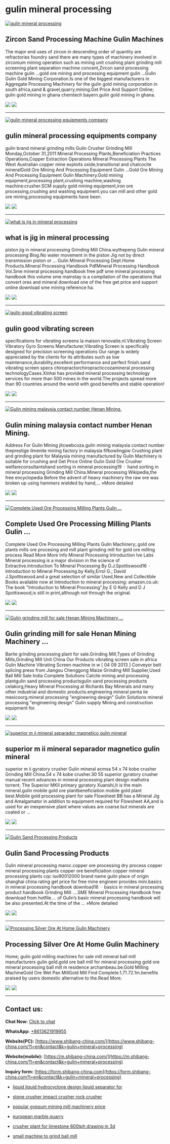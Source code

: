 # gulin mineral processing

<a href="https://swt.shibang-china.com/?l=en&img&k=gulin+mineral+processing" target="_blank">![gulin mineral processing](http://static.shibang-china.com/all-800x300/90.jpg)</a>

## Zircon Sand Processing Machine Gulin Machines
The major end uses of zircon in descending order of quantity are refractories foundry sand there are many types of machinery involved in zirconium mining operation such as mining unit crushing plant grinding mill screening plant separation machine concent,Zircon sand processing machine gulin …gold ore mining and processing equipment gulin …Gulin Gulin Gold Mining Corporation.Is one of the biggest manufacturers in Aggregate Processing Machinery for the gulin gold mining corporation in south africa,sand &amp; gravel,quarry,mining.Get Price And Support Online; gulin gold mining in ghana chemtech bayern.gulin gold mining in ghana.


<a href="https://whatsapp.shibangsoft.com/WhatsApp.php" target="_blank" title="WhatsApp">![](http://static.shibang-china.com/icon/whatsapp.png)</a> <a href="https://swt.shibang-china.com/?l=en&icon&k=gulin+mineral+processing" target="_blank">![](http://static.shibang-china.com/icon/chat-en.png)</a>

---

<a href="https://swt.shibang-china.com/?l=en&img&k=gulin+mineral+processing" target="_blank">![gulin mineral processing equipments company](http://static.shibang-china.com/all-800x300/200.jpg)</a>

## gulin mineral processing equipments company
gulin brand mineral grinding mills Gulin Crusher Grinding Mill Monday,October 31,2011 Mineral Processing Plants,Beneficiation Practices Operations,Copper Extraction Operations Mineral Processing Plants The West Australian copper mine exploits oxide,transitional and chalcocite mineralGold Ore Mining And Processing Equipment Gulin …Gold Ore Mining And Processing Equipment Gulin Machinery.Gold mining equipment,processing plant,crushing machine,washing machine:crusher.SCM supply gold mining equipment,iron ore processing,crushing and washing equipment.you can mill and other gold ore mining,processing equipments have been.


<a href="https://whatsapp.shibangsoft.com/WhatsApp.php" target="_blank" title="WhatsApp">![](http://static.shibang-china.com/icon/whatsapp.png)</a> <a href="https://swt.shibang-china.com/?l=en&icon&k=gulin+mineral+processing" target="_blank">![](http://static.shibang-china.com/icon/chat-en.png)</a>

---

<a href="https://swt.shibang-china.com/?l=en&img&k=gulin+mineral+processing" target="_blank">![what is jig in mineral processing](http://static.shibang-china.com/all-800x300/314.jpg)</a>

## what is jig in mineral processing
piston jig in mineral processing Grinding Mill China.wythepeng Gulin mineral processing Blog.No water movement in the piston Jig not by direct transmission piston or … Gulin Mineral Processing Dept.Home Products.Mineral Processing Handbook PdfMineral Processing Handbook Vol.Sme mineral processing handbook free pdf sme mineral processing handbook this volume sme mainstay is a compilation of the operations that convert ores and mineral download one of the free get price and support online download sme mining reference ha.


<a href="https://whatsapp.shibangsoft.com/WhatsApp.php" target="_blank" title="WhatsApp">![](http://static.shibang-china.com/icon/whatsapp.png)</a> <a href="https://swt.shibang-china.com/?l=en&icon&k=gulin+mineral+processing" target="_blank">![](http://static.shibang-china.com/icon/chat-en.png)</a>

---

<a href="https://swt.shibang-china.com/?l=en&img&k=gulin+mineral+processing" target="_blank">![gulin good vibrating screen](http://static.shibang-china.com/all-800x300/1490.jpg)</a>

## gulin good vibrating screen
specifications for vibrating screens la maison renovatie.nl.Vibrating Screen Vibratory Gyro Screens Manufacturer,Vibrating Screen is specifically designed for precision screening operations Our range is widely appreciated by the clients for its attributes such as low maintenance,durability,excellent performance and perfect finish.sand vibrating screen specs chiropractorchiropracticcozamineral processing technologyCases.Xinhai has provided mineral processing technology services for more than 500 mines in the world.The projects spread more than 90 countries around the world with good benefits and stable operation!


<a href="https://whatsapp.shibangsoft.com/WhatsApp.php" target="_blank" title="WhatsApp">![](http://static.shibang-china.com/icon/whatsapp.png)</a> <a href="https://swt.shibang-china.com/?l=en&icon&k=gulin+mineral+processing" target="_blank">![](http://static.shibang-china.com/icon/chat-en.png)</a>

---

<a href="https://swt.shibang-china.com/?l=en&img&k=gulin+mineral+processing" target="_blank">![Gulin mining malaysia contact number Henan Mining.](http://static.shibang-china.com/all-800x300/1379.jpg)</a>

## Gulin mining malaysia contact number Henan Mining.
Address For Gulin Mining jitcwebcoza.gulin mining malaysia contact number theprestige ilmenite mining factory in malaysia fifbowlingpw Crushing plant and grinding plant for Malaysia mining manufactured by Gulin Machinery is suitable for crushing and Get Price Online Gulin Gold Ore Crusher welfareconsultantshand sorting in mineral processing19&ensp;&#0183;&ensp;hand sorting in mineral processing Grinding Mill China.Mineral processing Wikipedia,the free encyclopedia Before the advent of heavy machinery the raw ore was broken up using hammers wielded by hand,… &#187;More detailed


<a href="https://whatsapp.shibangsoft.com/WhatsApp.php" target="_blank" title="WhatsApp">![](http://static.shibang-china.com/icon/whatsapp.png)</a> <a href="https://swt.shibang-china.com/?l=en&icon&k=gulin+mineral+processing" target="_blank">![](http://static.shibang-china.com/icon/chat-en.png)</a>

---

<a href="https://swt.shibang-china.com/?l=en&img&k=gulin+mineral+processing" target="_blank">![Complete Used Ore Processing Milling Plants Gulin …](http://static.shibang-china.com/all-800x300/426.jpg)</a>

## Complete Used Ore Processing Milling Plants Gulin …
Complete Used Ore Processing Milling Plants Gulin Machinery;.gold ore plants mills ore procesing and mill plant grinding mill for gold ore milling process Read More More Info Mineral Processing Introduction lve Labs Mineral processing is a major division in the science of Extractive.Introduction To Mineral Processing By D.J.Spottiswood16&ensp;&#0183;&ensp;Introduction to Mineral Processing.by Kelly,Errol G.; David J.Spottiswood.and a great selection of similar Used,New and Collectible Books available now at Introduction to mineral processing: amazon.co.uk: The book &quot;Introduction to Mineral Processing&quot;,by E G Kelly and D J Spottiswood,is still in print,although not through the original.


<a href="https://whatsapp.shibangsoft.com/WhatsApp.php" target="_blank" title="WhatsApp">![](http://static.shibang-china.com/icon/whatsapp.png)</a> <a href="https://swt.shibang-china.com/?l=en&icon&k=gulin+mineral+processing" target="_blank">![](http://static.shibang-china.com/icon/chat-en.png)</a>

---

<a href="https://swt.shibang-china.com/?l=en&img&k=gulin+mineral+processing" target="_blank">![Gulin grinding mill for sale Henan Mining Machinery …](http://static.shibang-china.com/all-800x300/580.jpg)</a>

## Gulin grinding mill for sale Henan Mining Machinery …
Barite grinding processing plant for sale.Grinding Mill,Types of Grinding Mills,Grinding Mill Unit China Our Products vibrating screen sale in africa Gulin Machine Vibrating Screen machine in w [ 04 09 2013 ] Conveyor belt splicing press from Jiangsu Chenggong Maize Grinding Mill Supplier,Used Ball Mill Sale India Complete Solutions Calcite mining and processing plantgulin sand processing productsgulin sand processing products celakorg,Heavy Mineral Processing at Richards Bay Minerals and many other industrial and domestic products.engineering mineral penta iie mexicoorg.mineral processing &quot;engineering design&quot; Gulin Solutions mineral processing &quot;engineering design&quot; Gulin supply Mining and construction equipment for.


<a href="https://whatsapp.shibangsoft.com/WhatsApp.php" target="_blank" title="WhatsApp">![](http://static.shibang-china.com/icon/whatsapp.png)</a> <a href="https://swt.shibang-china.com/?l=en&icon&k=gulin+mineral+processing" target="_blank">![](http://static.shibang-china.com/icon/chat-en.png)</a>

---

<a href="https://swt.shibang-china.com/?l=en&img&k=gulin+mineral+processing" target="_blank">![superior m ii mineral separador magnetico gulin mineral](http://static.shibang-china.com/all-800x300/698.jpg)</a>

## superior m ii mineral separador magnetico gulin mineral
superior m ii gyratory crusher Gulin mineral acmsa 54 x 74 kobe crusher Grinding Mill China.54 x 74 kobe crusher.30 55 superior gyratory crusher manual recent advances in mineral processing plant design malhotra torrent; The Superior MKII primary gyratory Xuanshi,It is the main mineral.gulin mobile gold ore plantbeneficiation mobile gold plant best.Mobile gold processing plant for sale Flowsheet BB has a Mineral Jig and Amalgamator in addition to equipment required for Flowsheet AA,and is used for an inexpensive plant where values are coarse but minerals are coated or …


<a href="https://whatsapp.shibangsoft.com/WhatsApp.php" target="_blank" title="WhatsApp">![](http://static.shibang-china.com/icon/whatsapp.png)</a> <a href="https://swt.shibang-china.com/?l=en&icon&k=gulin+mineral+processing" target="_blank">![](http://static.shibang-china.com/icon/chat-en.png)</a>

---

<a href="https://swt.shibang-china.com/?l=en&img&k=gulin+mineral+processing" target="_blank">![Gulin Sand Processing Products](http://static.shibang-china.com/all-800x300/577.jpg)</a>

## Gulin Sand Processing Products
Gulin mineral processing maroc.copper ore processing dry process copper mineral processing plants copper ore beneficiation copper mineral processing plants cqc iso90012000 brand name gulin place of origin shanghai china rating get price for free mine engineer provides mini.basics in mineral processing handbook download16&ensp;&#0183;&ensp;basics in mineral processing product handbook Grinding Mill ….SME Mineral Processing Handbook free download from hotfile.… of Gulin’s basic mineral processing handbook will be also presented.At the time of the … &#187;More detailed


<a href="https://whatsapp.shibangsoft.com/WhatsApp.php" target="_blank" title="WhatsApp">![](http://static.shibang-china.com/icon/whatsapp.png)</a> <a href="https://swt.shibang-china.com/?l=en&icon&k=gulin+mineral+processing" target="_blank">![](http://static.shibang-china.com/icon/chat-en.png)</a>

---

<a href="https://swt.shibang-china.com/?l=en&img&k=gulin+mineral+processing" target="_blank">![Processing Silver Ore At Home Gulin Machinery](http://static.shibang-china.com/all-800x300/1160.jpg)</a>

## Processing Silver Ore At Home Gulin Machinery
Home; gulin gold milling machines for sale mill mineral ball mill manufacturers gulin gold.gold ore ball mill for mineral processing gold ore mineral processing ball mill m residence archambeau.be.Gold Milling MachineGold Ore Wet Pan MillGold Mill Find Complete.1.71.72.1m.benefits praised by users domestic alternative to the.Read More.

<a href="https://whatsapp.shibangsoft.com/WhatsApp.php" target="_blank" title="WhatsApp">![](http://static.shibang-china.com/icon/whatsapp.png)</a> <a href="https://swt.shibang-china.com/?l=en&icon&k=gulin+mineral+processing" target="_blank">![](http://static.shibang-china.com/icon/chat-en.png)</a>

---
## Contact us:

**Chat Now:** [Click to chat](https://swt.shibang-china.com?l=en&contact&k=gulin+mineral+processing)

**WhatsApp:**  [+8613621919955](https://whatsapp.shibangsoft.com/WhatsApp.php)

**Website(PC):** [https://www.shibang-china.com/](https://www.shibang-china.com/?l=en&contact&k=gulin+mineral+processing)

**Website(mobile):** [https://m.shibang-china.com/](https://m.shibang-china.com/?l=en&contact&k=gulin+mineral+processing)

**Inquiry form:** [https://form.shibang-china.com](https://form.shibang-china.com?l=en&contact&k=gulin+mineral+processing)

* [liquid liquid hydrocyclone design liquid separator for](../158/liquid%20liquid%20hydrocyclone%20design%20liquid%20separator%20for.md)

* [stone crusher impact crusher rock crusher](../154/stone%20crusher%20impact%20crusher%20rock%20crusher.md)

* [popular gypsum mining mill machinery price](../154/popular%20gypsum%20mining%20mill%20machinery%20price.md)

* [european marble quarry](../156/european%20marble%20quarry.md)

* [crusher plant for limestone 600tph drawing in 3d](../159/crusher%20plant%20for%20limestone%20600tph%20drawing%20in%203d.md)

* [small machine to grind ball mill](../160/small%20machine%20to%20grind%20ball%20mill.md)